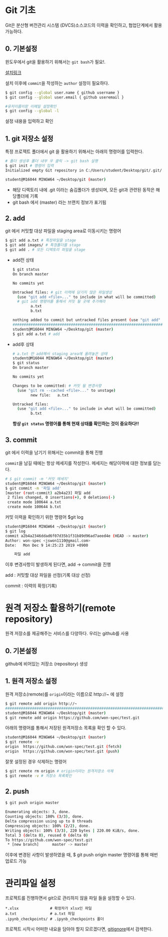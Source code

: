 # Git 기초

Git은 분산형 버전관리 시스템 (DVCS)소스코드의 이력을 확인하고, 협업단계에서 활용가능하다.

## 0. 기본설정

 윈도우에서 git을 활용하기 위해서는  `git bash`가 필요!.

[설치링크](https://gitforwindows.org/)

설치 이후에 `commit`을 작성하는 `author` 설정이 필요하다. 

```bash
$ git config --global user.name { github username }
$ git config --global user.email { github useremail }

#유저이름이랑 이메일 설정확인
$ git config --global -l
```

설정 내용을 입력하고 확인

## 1. git 저장소 설정

특정 프로젝트 폴더에서 git 을 활용하기 위해서는 아래의 명령어를 입력한다.

```bash
# 폴더 생성후 폴더 내부 우 클릭 -> git bash 실행
$ git init # 명령어 입력
Initialized empty Git repository in C:/Users/student/Desktop/git/.git/

student@M16044 MINGW64 ~/Desktop/git (master)
```

* 해당 디렉토리 내에 .git 이라는 숨김폴더가 생성되며, 모든 git과 관련된 동작은 해당폴더에 기록
* git bash 에서 (master) 라는 브랜치 정보가 표기됨

## 2. add

git 에서 커밋할 대상 파일을 staging area로 이동시키는 명령어

```bash
$ git add a.txt # 특정파일을 stage
$ git add images/ # 특정폴더를 stage
$ git add . # 모든 디렉토리 파일을 stage
```

* add전 상태

  ```bash
  $ git status
  On branch master
  
  No commits yet
  
  Untracked files: # git 이력에 담기지 않은 파일생성
    (use "git add <file>..." to include in what will be committed)
    # git add 명령어를 통해서 커밋 될 곳에 추가해라
          a.txt
          b.txt
  
  nothing added to commit but untracked files present (use "git add" to track)
  ##########################################################################
  student@M16044 MINGW64 ~/Desktop/git (master)
  $ git add a.txt # add
  ```

  

* add후 상태

  ```bash
  # a.txt 만 add해서 staging area에 올려놓은 상태
  student@M16044 MINGW64 ~/Desktop/git (master)
  $ git status
  On branch master
  
  No commits yet
  
  Changes to be committed: # 커밋 될 변경사항
    (use "git rm --cached <file>..." to unstage)
          new file:   a.txt
  
  Untracked files:
    (use "git add <file>..." to include in what will be committed)
          b.txt
  ```

  **항상 `git status` 명령어를 통해 현재 상태를 확인하는 것이 중요하다!!**

## 3. commit

git 에서 이력을 남기기 위해서는 commit을 통해 진행

`commit`을 남길 때에는 항상 메세지를 작성한다. 메세지는  해당이력에 대한 정보를 담는다.

```bash
# $ git commit -m '커밋 메세지'
student@M16044 MINGW64 ~/Desktop/git (master)
$ git commit -m '파일 add'
[master (root-commit) a2b4a23] 파일 add
 2 files changed, 0 insertions(+), 0 deletions(-)
 create mode 100644 a.txt
 create mode 100644 b.txt
```

커밋 이력을 확인하기 위한 명령어 $git log

```bash
student@M16044 MINGW64 ~/Desktop/git (master)
$ git log
commit a2b4a2346ddad6f07d35b1f31b89d96ad7aeed4e (HEAD -> master)
Author: won-spec <jswon1110@gmail.com>
Date:   Mon Dec 9 14:25:23 2019 +0900

    파일 add
```

이후 변경사항이 발생하게 된다면, add -> commit을 진행

add : 커밋할 대상 파일을 선정(기록 대상 선정)

commit : 이력의 확정(기록)

# 원격 저장소 활용하기(remote repository)

원격 저장소를 제공해주는 서비스를 다양하다. 우리는 github를 사용

## 0. 기본설정

github에 비어있는 저장소 (repository) 생성

## 1. 원격 저장소 설정

원격 저장소(remote)를 `origin`이라는 이름으로 http://~ 에 설정

```bash
$ git remote add origin http://~
########################################################################
student@M16044 MINGW64 ~/Desktop/git (master)
$ git remote add origin https://github.com/won-spec/test.git
```

아래의 명령어를 통해서 저장된 원격저장소 목록을 확인 할 수 있다.

```bash
student@M16044 MINGW64 ~/Desktop/git (master)
$ git remote -v
origin  https://github.com/won-spec/test.git (fetch)
origin  https://github.com/won-spec/test.git (push)
```

잘못 설정된 경우 삭제하는 명령어

```bash
$ git remote rm origin # origin이라는 원격저장소 삭제
$ git remote -v # 저장소 목록확인
```

## 2. push

```bash
$ git push origin master

Enumerating objects: 3, done.
Counting objects: 100% (3/3), done.
Delta compression using up to 8 threads
Compressing objects: 100% (2/2), done.
Writing objects: 100% (3/3), 220 bytes | 220.00 KiB/s, done.
Total 3 (delta 0), reused 0 (delta 0)
To https://github.com/won-spec/test.git
 * [new branch]      master -> master
```

이후에 변경된 사항이 발생하였을 때,  $ git push origin master  명령어를 통해 매번 업로드 가능

# 관리파일 설정

프로젝트를 진행하면서 git으로 관리하지 않을 파일 들을 설정할 수 있다.

```
*.xlsx              # 확장자가 xlsx인 파일
a.txt               # a.txt 파일
.ipynb_checkpoints/ # .ipynb_checkpoints 폴더
```

프로젝트 시작시 어떠한 내요을 담아야 할지 모르겠다면, [gitignore](https://www.gitignore.io)에서 검색한다.